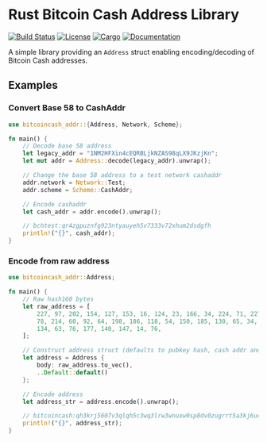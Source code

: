 # Rust Bitcoin Cash Address Library

[![Build Status](https://travis-ci.org/hlb8122/rust-bitcoincash-addr.svg?branch=master)](https://travis-ci.org/hlb8122/rust-bitcoincash-addr)
[![License](https://img.shields.io/badge/license-MIT-blue.svg)](LICENSE)
[![Cargo](https://img.shields.io/crates/v/bitcoincash-addr.svg)](https://crates.io/crates/bitcoincash-addr)
[![Documentation](https://docs.rs/bitcoincash-addr/badge.svg)](
https://docs.rs/bitcoincash-addr)

A simple library providing an `Address` struct enabling encoding/decoding of Bitcoin Cash addresses.

## Examples

### Convert Base 58 to CashAddr

```rust
use bitcoincash_addr::{Address, Network, Scheme};

fn main() {
    // Decode base 58 address
    let legacy_addr = "1NM2HFXin4cEQRBLjkNZAS98qLX9JKzjKn";
    let mut addr = Address::decode(legacy_addr).unwrap();

    // Change the base 58 address to a test network cashaddr
    addr.network = Network::Test;
    addr.scheme = Scheme::CashAddr;

    // Encode cashaddr
    let cash_addr = addr.encode().unwrap();

    // bchtest:qr4zgpuznfg923ntyauyeh5v7333v72xhum2dsdgfh
    println!("{}", cash_addr);
}

```

### Encode from raw address

```rust
use bitcoincash_addr::Address;

fn main() {
    // Raw hash160 bytes
    let raw_address = [
        227, 97, 202, 154, 127, 153, 16, 124, 23, 166, 34, 224, 71, 227, 116, 93, 62, 25, 207, 128,
        78, 214, 60, 92, 64, 198, 186, 118, 54, 150, 185, 130, 65, 34, 61, 140, 230, 42, 212, 141,
        134, 63, 76, 177, 140, 147, 14, 76,
    ];

    // Construct address struct (defaults to pubkey hash, cash addr and main network)
    let address = Address {
        body: raw_address.to_vec(),
        ..Default::default()
    };

    // Encode address
    let address_str = address.encode().unwrap();

    // bitcoincash:qh3krj5607v3qlqh5c3wq3lrw3wnuxw0sp8dv0zugrrt5a3kj6ucysfz8kxwv2k53krr7n933jfsunqex2w82sl
    println!("{}", address_str);
}

```
